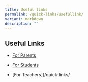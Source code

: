 ```yaml
---
title: Useful links
permalink: /quick-links/usefullink/
variant: markdown
description: ""
---
```

## Useful Links

* [For Parents](https://poiching.moe.edu.sg/quick-links/permalink/)

* [For Students](https://poiching.moe.edu.sg/quick-links/for-students/)

* [For Teachers](/quick-links/